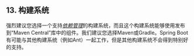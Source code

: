 ## 13. 构建系统

强烈建议您选择一个支持[*依赖管理*](13.1.Dependency_management.md)的构建系统，而且这个构建系统能够使用发布到“Maven Central”库中的组件。我们建议您选择Maven或Gradle。Spring Boot有可能与其他构建系统（例如Ant）一起工作，但是其他构建系统不会得到特别好的支持。
